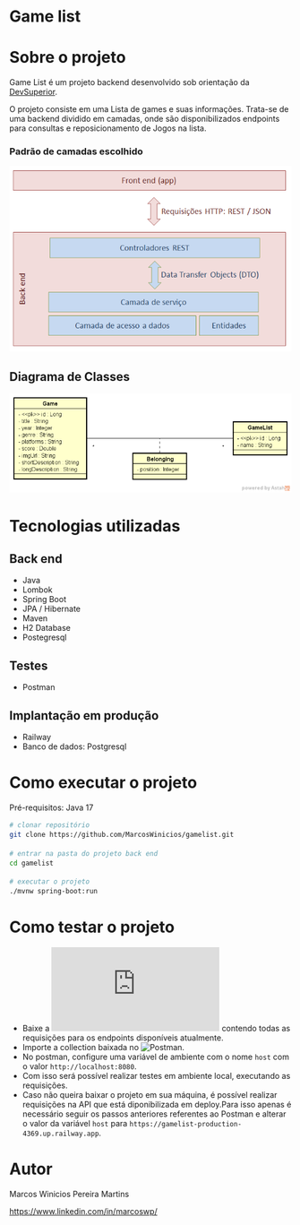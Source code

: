 # Game list

# Sobre o projeto

Game List é um projeto backend desenvolvido sob orientação da [DevSuperior](https://devsuperior.com "Site da DevSuperior").

O projeto consiste em uma Lista de games e suas informações. Trata-se de uma backend dividido em camadas, onde são disponibilizados endpoints para consultas e reposicionamento de Jogos na lista. 


### Padrão de camadas escolhido
![Image](https://github.com/MarcosWinicios/dsvendas/blob/main/documentation/camadas.png "Padrão camadas")

## Diagrama de Classes

![Modelo de domínio DSList](https://raw.githubusercontent.com/devsuperior/java-spring-dslist/main/resources/dslist-model.png)

# Tecnologias utilizadas
## Back end
- Java
- Lombok
- Spring Boot
- JPA / Hibernate
- Maven
- H2 Database
- Postegresql
## Testes
- Postman
## Implantação em produção
- Railway
- Banco de dados: Postgresql

# Como executar o projeto

Pré-requisitos: Java 17

```bash
# clonar repositório
git clone https://github.com/MarcosWinicios/gamelist.git

# entrar na pasta do projeto back end
cd gamelist

# executar o projeto
./mvnw spring-boot:run
```
# Como testar o projeto
- Baixe a ![Collection Postman](https://github.com/MarcosWinicios/gamelist/blob/main/gamelist.postman_collection.json) contendo todas as requisições para os endpoints disponíveis atualmente.
- Importe a collection baixada no ![Postman](https://www.postman.com/).
- No postman, configure uma variável de ambiente com o nome ```host``` com o valor ```http://localhost:8080```.
- Com isso será possível realizar testes em ambiente local, executando as requisições.
- Caso não queira baixar o projeto em sua máquina, é possível realizar requisições na API que está diponibilizada em deploy.Para isso apenas é necessário seguir os passos anteriores referentes ao Postman e alterar o valor da variável ```host``` para  ```https://gamelist-production-4369.up.railway.app```.
 
# Autor

Marcos Winicios Pereira Martins

https://www.linkedin.com/in/marcoswp/
